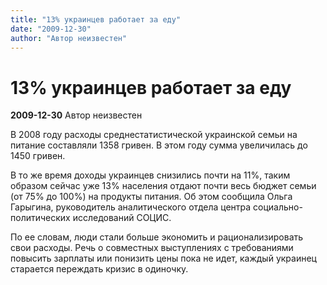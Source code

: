 ```yaml
---
title: "13% украинцев работает за еду"
date: "2009-12-30"
author: "Автор неизвестен"
---
```


# 13% украинцев работает за еду

**2009-12-30** Автор неизвестен

В 2008 году расходы среднестатистической украинской семьи на питание составляли 1358 гривен. В этом году сумма увеличилась до 1450 гривен.

В то же время доходы украинцев снизились почти на 11%, таким образом сейчас уже 13% населения отдают почти весь бюджет семьи (от 75% до 100%) на продукты питания. Об этом сообщила Ольга Гарыгина, руководитель аналитического отдела центра социально-политических исследований СОЦИС.

По ее словам, люди стали больше экономить и рационализировать свои расходы. Речь о совместных выступлениях с требованиями повысить зарплаты или понизить цены пока не идет, каждый украинец старается переждать кризис в одиночку.